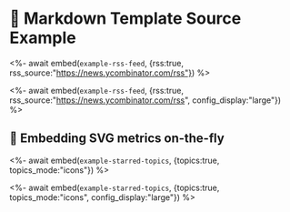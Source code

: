 # 📒 Markdown Template Source Example

<%- await embed(`example-rss-feed`, {rss:true, rss_source:"https://news.ycombinator.com/rss"}) %>

<%- await embed(`example-rss-feed`, {rss:true, rss_source:"https://news.ycombinator.com/rss", config_display:"large"}) %>

## 🎈 Embedding SVG metrics on-the-fly

<%- await embed(`example-starred-topics`, {topics:true, topics_mode:"icons"}) %>

<%- await embed(`example-starred-topics`, {topics:true, topics_mode:"icons", config_display:"large"}) %>
